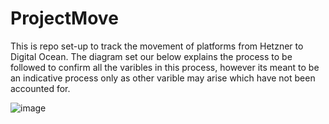 # ProjectMove

This is repo set-up to track the movement of platforms from Hetzner to Digital Ocean. The diagram set our below explains the process to be followed to confirm all the varibles in this process, however its meant to be an indicative process only as other varible may arise which have not been accounted for. 

![image](https://github.com/EliVolsch/TestRepo_ProjectMove/assets/107027990/381a1fc3-e687-41ce-972f-45a3d6f0a749)
